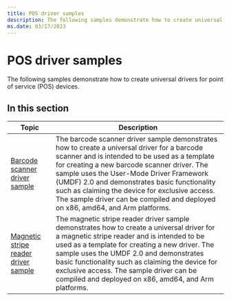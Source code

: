 ```yaml
---
title: POS driver samples
description: The following samples demonstrate how to create universal drivers for point of service (POS) devices.
ms.date: 03/17/2023
---
```


# POS driver samples

The following samples demonstrate how to create universal drivers for point of service (POS) devices.

## In this section

| Topic | Description |
|---|---|
| [Barcode scanner driver sample](barcode-scanner-driver.md) | The barcode scanner driver sample demonstrates how to create a universal driver for a barcode scanner and is intended to be used as a template for creating a new barcode scanner driver. The sample uses the User-Mode Driver Framework (UMDF) 2.0 and demonstrates basic functionality such as claiming the device for exclusive access. The sample driver can be compiled and deployed on x86, amd64, and Arm platforms. |
| [Magnetic stripe reader driver sample](magnetic-stripe-reader-driver.md) | The magnetic stripe reader driver sample demonstrates how to create a universal driver for a magnetic stripe reader and is intended to be used as a template for creating a new driver. The sample uses the UMDF 2.0 and demonstrates basic functionality such as claiming the device for exclusive access. The sample driver can be compiled and deployed on x86, amd64, and Arm platforms. |
